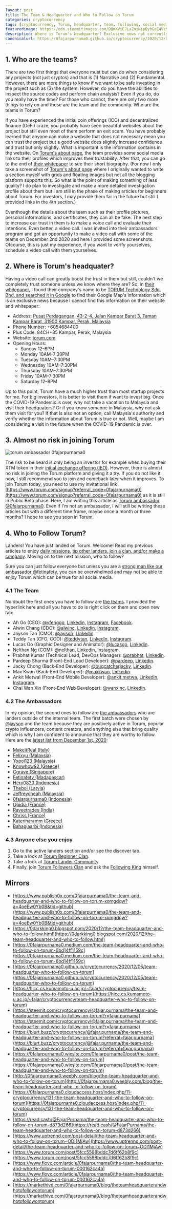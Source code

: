 ```yaml
---
layout: post
title: The Team & Headquarter and Who to Follow on Torum
categories: cryptocurrency
tags: [cryptocurrency, Torum, headquarter, team, following, social media, referral, company, ambassador]
featuredimage: https://cdn.steemitimages.com/DQmXViEJLaZnjNipQybGaE4VzSdJpxRhN9zc8dLcLYsS7RR/2.b.torum-ambassadors-and-team-02-12-2020.png
description: Where is Torum's headquarter? Exclusive news not currently written on their website and whitepaper. Who are the teams and who to follow?
canonicalurl: https://0fajarpurnama0.github.io/cryptocurrency/2020/12/05/team-headquarter-who-to-follow-on-torum
---
```

## 1\. Who are the teams?

There are two first things that everyone must but can do when considering any projects (not just cryptos) and that is (1) Narrative and (2) Fundamental. However, there are more things to know if we want to be safe investing in the project such as (3) the system. However, do you have the abilities to inspect the source codes and perform chain analysis? Even if you do, do you really have the time? For those who cannot, there are only two more things to rely on and those are the team and the community. Who are the teams in Torum?



If you have experienced the initial coin offerings (ICO) and decentralized finance (DeFi) craze, you probably have seen beautiful websites about the project but still even most of them perform an exit scam. You have probably learned that anyone can make a website that does not necessary mean you can trust the project but a good website does slightly increase confidence and trust but only slightly. What is important is the information contains in the website. On [Torum's about page](https://www.torum.com/about), the team provides some social media links to their profiles which improves their trustability. After that, you can go to the end of [their whitepaper](https://whitepaper.s3.us-east-2.amazonaws.com/torum-whitepaper-V1.1-EN.pdf) to see their short biography. (For now I only take a screenshot of [Torum's about page](https://www.torum.com/about) where I originally wanted to write a section myself with grids and floating images but not all the blogging platform supports this. So what is the point of making something of less quality? I do plan to investigate and make a more detailed investigation profile about them but I am still in the phase of making articles for beginners about Torum. For investors, I may provide them far in the future but still I provided links in the 4th section.)



   

Eventhough the details about the team such as their profile pictures, personal informations, and certificates, they can all be fake. The next step to increase our trust in them is to make a voice call and evaluate their intentions. Even better, a video call. I was invited into their ambassadors program and got an opportunity to make a video call with some of the teams on December 2nd 2020 and here I provided some screenshots. Ofcourse, this is just my experience, if you want to verify yourselves, schedule a video call with them yourselves.



## 2\. Where is Torum's headquater?



Having a video call can greatly boost the trust in them but still, couldn't we completely trust someone unless we know where they are? So, in [their whitepaper](https://whitepaper.s3.us-east-2.amazonaws.com/torum-whitepaper-V1.1-EN.pdf), I found their company's name to be [TORUM Technology Sdn. Bhd. and searched it in Google](https://www.google.com/search?safe=strict&sxsrf=ALeKk02djXEUDvfNLL1bzq0lkEct5rNo_Q%3A1607217946967&source=hp&ei=GjPMX5aKOYi-9QPzn5PQDw&q=Torum+Technology+Sdn+Bhd&oq=Torum+Technology+Sdn+Bhd&gs_lcp=CgZwc3ktYWIQAzIECCMQJzILCC4QxwEQrwEQyQNQvANYvANgqQdoAHAAeACAAX2IAX2SAQMwLjGYAQCgAQKgAQGqAQdnd3Mtd2l6&sclient=psy-ab&ved=0ahUKEwiW_7a2mbjtAhUIX30KHfPPBPoQ4dUDCAc&uact=5) to find their Google Map's information which is an exclusive news because I cannot find this information on their website and whitepaper:

*   Address: [Pusat Perdagangan, 43-2-4, Jalan Kampar Barat 3, Taman Kampar Barat, 31900 Kampar, Perak, Malaysia](https://www.google.com/maps/place/Torum+Technology+Sdn+Bhd/@4.3207624,101.1257012,17z/data=!3m1!4b1!4m5!3m4!1s0x31cae39924ae45ed:0x4ff1a8e392bfa6f9!8m2!3d4.3207571!4d101.1278899)
*   Phone Number: +6054684400
*   Plus Code: 84CH+85 Kampar, Perak, Malaysia
*   Website: [torum.com](https://www.torum.com/signup?referral_code=0fajarpurnama0)
*   Opening Hours:
    *   Sunday 12–8PM
    *   Monday 10AM–7:30PM
    *   Tuesday 10AM–7:30PM
    *   Wednesday 10AM–7:30PM
    *   Thursday 10AM–7:30PM
    *   Friday 10AM–7:30PM
    *   Saturday 12–8PM







Up to this point, Torum have a much higher trust than most startup projects for me. For big investors, it is better to visit them if want to invest big. Once the COVID-19 Pandemic is over, why not take a vacation to Malaysia and visit their headquaters? Or if you know someone in Malaysia, why not ask them visit for you? If that is also not an option, call Malaysia's authority and verify whether the information about Torum is true or not. Well, maybe I am considering a visit in the future when the COVID-19 Pandemic is over.



## 3\. Almost no risk in joining Torum

![torum ambassador 0fajarpurnama0](https://images.blurt.buzz/DQmRX6cFW1x9nSBYo29HcVs3EKew1Rt1TkgH1NLhR458Rhi/ambassador-fajar-purnama.jpg)

The risk to be heard is only being an investor for example when buying their XTM token in their [initial exchange offering (IEO)](https://ieo.torum.com/). However, there is almost no risk in joining the Torum platform and giving it a try. If you do not like it now, I still recommend you to join and comeback later when it improves. To join Torum today, you need to use my invitational link [https://www.torum.com/signup?referral_code=0fajarpurnama0](https://www.torum.com/signup?referral_code=0fajarpurnama0) as it is still in Public Beta phase. Here, I am writing this article as [Torum ambassador @0fajarpurnama0](https://www.torum.com/u/0fajarpurnama0). Even if I'm not an ambassador, I will still be writing these articles but with a different time frame, maybe once a month or three months? I hope to see you soon in Torum.



## 4\. Who to Follow Torum?



Landers! You have just landed on Torum. Welcome! Read my previous articles to enjoy [daily missions](https://0fajarpurnama0.github.io/cryptocurrency/2020/11/16/various-missions-makes-torum-crypto-social-media-fun), [tip other landers, join a clan, and/or make a company](https://0fajarpurnama0.github.io/cryptocurrency/2020/11/24/torum-towards-gamifying-the-crypto-social-media-ecosystem). Moving on to the next mission, who to follow?





Sure you can just follow everyone but unless you are a [strong man like our ambassador](https://www.torum.com/post/5fbea126ab2064022c107138) [@fetinafety](https://www.torum.com/u/fetinafety), you can be overwhelmed and may not be able to enjoy Torum which can be true for all social media.



### 4.1 The Team

No doubt the first ones you have to follow are [the teams](https://www.torum.com/about). I provided the hyperlink here and all you have to do is right click on them and open new tab:

*   Ah Go (CEO): [@yfenggo](https://www.torum.com/u/yfenggo), [Linkedin](https://www.linkedin.com/in/ahgowu/), [Instagram](https://www.instagram.com/yfenggo/), [Facebook](https://www.facebook.com/ahgo.wu).
*   Alwin Chang (CDO): [@alwinc](https://www.torum.com/u/alwinc), [Linkedin](https://www.linkedin.com/in/chang-alwin-227490170/), [Instagram](https://www.instagram.com/alwinnnn/).
*   Jayson Tan (CMO): [@jayson](https://www.torum.com/u/jayson), [Linkedin](https://www.linkedin.com/in/jayson711/).
*   Teddy Tan (CFO, COO): [@teddytan](https://www.torum.com/u/teddytan), [Linkedin](https://www.linkedin.com/in/teddy-tan-643aa9178/), [Instagram](https://www.instagram.com/tedted_teddy/).
*   Lucas Go (Graphic Designer and Animator): [@lucasgo](https://www.torum.com/u/lucasgo), [Linkedin](https://www.linkedin.com/in/lucas-go-21604b196/).
*   Nelthan Ng (COM): [@nelthan](https://www.torum.com/u/nelthan), [Linkedin](https://www.linkedin.com/in/nelthan-way-jee-ng-344b761a3/), [Instagram](https://www.instagram.com/nelthann/).
*   Prabhat Kumar (Technical Lead, DevOps Manager): [@prabhat](https://www.torum.com/u/prabhat), [Linkedin](https://www.linkedin.com/in/prabhat2k15/).
*   Pardeep Sharma (Front-End Lead Developer): [@pardeep](https://www.torum.com/u/pardeep), [Linkedin](https://www.linkedin.com/in/pardeep1601/).
*   Jacky Chong (Back-End Developer): [@bugcatcherjacky](https://www.torum.com/u/bugcatcherjacky), [Linkedin](https://www.linkedin.com/in/zhao-hui-chong-4b4058180/).
*   Max Kwan (Back-End Developer): [@maxkwan](https://www.torum.com/u/maxkwan), [Linkedin](https://www.linkedin.com/in/max-kwan-8711b11a0/).
*   Ankit Metwal (Front-End Mobile Developer): [@ankit.metwa](https://www.torum.com/u/ankit.metwa), [Linkedin](https://www.linkedin.com/in/ankit-metwal-5379a5145/), [Instagram](https://www.instagram.com/iankyt10/).
*   Chai Wan Xin (Front-End Web Developer): [@wanxinc](https://www.torum.com/u/wanxinc), [Linkedin](https://www.linkedin.com/in/wan-xin-chai-074337194/).

### 4.2 The Ambassadors

In my opinion, the second ones to follow are [the ambassadors](http://intro.torum.com/) who are landers outside of the internal team. The first batch were chosen by [@jayson](https://www.torum.com/u/jayson) and the team because they are positively active in Torum, popular crypto influencers, content creators, and anything else that bring quality which is why I am confident to announce that they are worthy to follow. Here are the [latest list from December 1st, 2020](https://www.torum.com/post/5fc62a83d6036a346c054f8d):

*   [MakeItReal (Italy)](https://www.torum.com/u/makeitreal)
*   [Felixyu (Malaysia)](https://www.torum.com/u/felixyu)
*   [Yxooi123 (Malaysia)](https://www.torum.com/u/yxooi123)
*   [Knowhow92 (Greece)](https://www.torum.com/u/knowhow92)
*   [Cgrave (Singapore)](https://www.torum.com/u/cgrave)
*   [Fetinafety (Madagascar)](https://www.torum.com/u/fetinafety)
*   [Hery0823 (Indonesia)](https://www.torum.com/u/hery0823)
*   [Theboi (Latvia)](https://www.torum.com/u/theboi)
*   [Jeffreycheah (Malaysia)](https://www.torum.com/u/jeffreycheah)
*   [0fajarpurnama0 (Indonesia)](https://www.torum.com/u/0fajarpurnama0)
*   [Opidia (France)](https://www.torum.com/u/opidia)
*   [Raveetrades (India)](https://www.torum.com/u/raveetrades)
*   [Chriss (France)](https://www.torum.com/u/chriss)
*   [Katerinaramm (Greece)](https://www.torum.com/u/katerinaramm)
*   [Bahagiaarbi (Indonesia)](https://www.torum.com/u/bahagiaarbi)

### 4.3 Anyone else you enjoy

1.  Go to the active landers section and/or see the discover tab.
2.  Take a look at [Torum Beginner Clan](https://www.torum.com/clan/5f34e65ff0018f3e26050379).
3.  Take a look at [Torum Lander Community](https://www.torum.com/clan/5efb63a1d0da6d33c85051d2).
4.  Finally, join [Torum Followers Clan](https://www.torum.com/clan/5f02ae3ef0018f3e2604f882) and ask the [Following King](https://www.torum.com/u/jeffreycheah) himself.

## Mirrors

*   [https://www.publish0x.com/0fajarpurnama0/the-team-and-headquarter-and-who-to-follow-on-torum-xomgdqw?a=4oeEw0Yb0B&tid=github](https://www.publish0x.com/0fajarpurnama0/the-team-and-headquarter-and-who-to-follow-on-torum-xomgdqw?a=4oeEw0Yb0B&tid=github)
*   [https://0darkking0.blogspot.com/2020/12/the-team-headquarter-and-who-to-follow.html](https://0darkking0.blogspot.com/2020/12/the-team-headquarter-and-who-to-follow.html)
*   [https://0fajarpurnama0.medium.com/the-team-headquarter-and-who-to-follow-on-torum-6bd14ff1159c](https://0fajarpurnama0.medium.com/the-team-headquarter-and-who-to-follow-on-torum-6bd14ff1159c)
*   [https://0fajarpurnama0.github.io/cryptocurrency/2020/12/05/team-headquarter-who-to-follow-on-torum](https://0fajarpurnama0.github.io/cryptocurrency/2020/12/05/team-headquarter-who-to-follow-on-torum)
*   [https://hicc.cs.kumamoto-u.ac.jp/~fajar/cryptocurrency/team-headquarter-who-to-follow-on-torum](https://hicc.cs.kumamoto-u.ac.jp/~fajar/cryptocurrency/team-headquarter-who-to-follow-on-torum)
*   [https://steemit.com/cryptocurrency/@fajar.purnama/the-team-and-headquarter-and-who-to-follow-on-torum?r=fajar.purnama](https://steemit.com/cryptocurrency/@fajar.purnama/the-team-and-headquarter-and-who-to-follow-on-torum?r=fajar.purnama)
*   [https://blurt.buzz/cryptocurrency/@fajar.purnama/the-team-and-headquarter-and-who-to-follow-on-torum?referral=fajar.purnama](https://blurt.buzz/cryptocurrency/@fajar.purnama/the-team-and-headquarter-and-who-to-follow-on-torum?referral=fajar.purnama)
*   [https://0fajarpurnama0.wixsite.com/0fajarpurnama0/post/the-team-headquarter-and-who-to-follow-on-torum](https://0fajarpurnama0.wixsite.com/0fajarpurnama0/post/the-team-headquarter-and-who-to-follow-on-torum)
*   [http://0fajarpurnama0.weebly.com/blog/the-team-headquarter-and-who-to-follow-on-torum](http://0fajarpurnama0.weebly.com/blog/the-team-headquarter-and-who-to-follow-on-torum)
*   [https://0fajarpurnama0.cloudaccess.host/index.php/11-cryptocurrency/131-the-team-headquarter-and-who-to-follow-on-torum](https://0fajarpurnama0.cloudaccess.host/index.php/11-cryptocurrency/131-the-team-headquarter-and-who-to-follow-on-torum)
*   [https://read.cash/@FajarPurnama/the-team-headquarter-and-who-to-follow-on-torum-d873d266](https://read.cash/@FajarPurnama/the-team-headquarter-and-who-to-follow-on-torum-d873d266)
*   [https://www.uptrennd.com/post-detail/the-team-headquarter-and-who-to-follow-on-torum~ODI1MjAw](https://www.uptrennd.com/post-detail/the-team-headquarter-and-who-to-follow-on-torum~ODI1MjAw)
*   [https://www.torum.com/post/5fcc5598bddc7d6ff62b8f9c](https://www.torum.com/post/5fcc5598bddc7d6ff62b8f9c)
*   [https://www.floyx.com/article/0fajarpurnama0/the-team-headquarter-and-who-to-follow-on-torum-000162ca4a](https://www.floyx.com/article/0fajarpurnama0/the-team-headquarter-and-who-to-follow-on-torum-000162ca4a)
*   [https://markethive.com/0fajarpurnama0/blog/theteamheadquarterandwhotofollowontorum](https://markethive.com/0fajarpurnama0/blog/theteamheadquarterandwhotofollowontorum)
